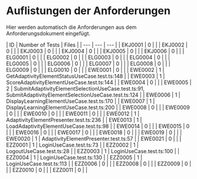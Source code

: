 # Auflistungen der Anforderungen

Hier werden automatisch die Anforderungen aus dem Anforderungsdokument eingefügt.

[//]: # (Script-Start)
| ID | Number of Tests | Files |
| --- | --- | --- |
| EKJ0001 | 0 |  |
| EKJ0002 | 0 |  |
| EKJ0003 | 0 |  |
| EKJ0004 | 0 |  |
| EKJ0005 | 0 |  |
| EKJ0006 | 0 |  |
| ELG0001 | 0 |  |
| ELG0002 | 0 |  |
| ELG0003 | 0 |  |
| ELG0004 | 0 |  |
| ELG0005 | 0 |  |
| ELG0006 | 0 |  |
| ELG0007 | 0 |  |
| ELG0008 | 0 |  |
| ELG0009 | 0 |  |
| ELG0010 | 0 |  |
| EWE0001 | 0 |  |
| EWE0002 | 1 | GetAdaptivityElementStatusUseCase.test.ts:148 |
| EWE0003 | 1 | ScoreAdaptivityElementUseCase.test.ts:144 |
| EWE0004 | 0 |  |
| EWE0005 | 2 | SubmitAdaptivityElementSelectionUseCase.test.ts:91, SubmitAdaptivityElementSelectionUseCase.test.ts:124 |
| EWE0006 | 1 | DisplayLearningElementUseCase.test.ts:170 |
| EWE0007 | 1 | DisplayLearningElementUseCase.test.ts:200 |
| EWE0008 | 0 |  |
| EWE0009 | 0 |  |
| EWE0010 | 0 |  |
| EWE0011 | 0 |  |
| EWE0012 | 1 | AdaptivityElementPresenter.test.ts:236 |
| EWE0013 | 1 | LoadAdaptivityElementUseCase.test.ts:98 |
| EWE0014 | 0 |  |
| EWE0015 | 0 |  |
| EWE0016 | 0 |  |
| EWE0017 | 0 |  |
| EWE0018 | 0 |  |
| EWE0019 | 0 |  |
| EWE0020 | 1 | AdaptivityElementPresenter.test.ts:57 |
| EWE0021 | 0 |  |
| EZZ0001 | 1 | LoginUseCase.test.ts:73 |
| EZZ0002 | 1 | LogoutUseCase.test.ts:28 |
| EZZ0003 | 1 | LoginUseCase.test.ts:100 |
| EZZ0004 | 1 | LoginUseCase.test.ts:130 |
| EZZ0005 | 1 | LoginUseCase.test.ts:113 |
| EZZ0006 | 0 |  |
| EZZ0008 | 0 |  |
| EZZ0009 | 0 |  |
| EZZ0010 | 0 |  |
| EZZ0011 | 0 |  |
